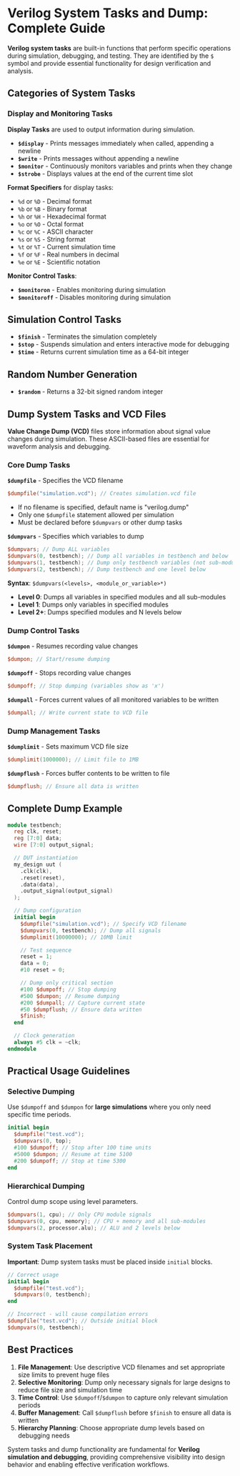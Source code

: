 # Verilog System Tasks and Dump: Complete Guide

**Verilog system tasks** are built-in functions that perform specific operations during simulation, debugging, and testing. They are identified by the `$` symbol and provide essential functionality for design verification and analysis.

## Categories of System Tasks

### Display and Monitoring Tasks

**Display Tasks** are used to output information during simulation.

- **`$display`** - Prints messages immediately when called, appending a newline
- **`$write`** - Prints messages without appending a newline
- **`$monitor`** - Continuously monitors variables and prints when they change
- **`$strobe`** - Displays values at the end of the current time slot

**Format Specifiers** for display tasks:

- `%d` or `%D` - Decimal format
- `%b` or `%B` - Binary format
- `%h` or `%H` - Hexadecimal format
- `%o` or `%O` - Octal format
- `%c` or `%C` - ASCII character
- `%s` or `%S` - String format
- `%t` or `%T` - Current simulation time
- `%f` or `%F` - Real numbers in decimal
- `%e` or `%E` - Scientific notation

**Monitor Control Tasks**:

- **`$monitoron`** - Enables monitoring during simulation
- **`$monitoroff`** - Disables monitoring during simulation

## Simulation Control Tasks

- **`$finish`** - Terminates the simulation completely
- **`$stop`** - Suspends simulation and enters interactive mode for debugging
- **`$time`** - Returns current simulation time as a $64$-bit integer

## Random Number Generation

- **`$random`** - Returns a $32$-bit signed random integer

## Dump System Tasks and VCD Files

**Value Change Dump (VCD)** files store information about signal value changes during simulation. These ASCII-based files are essential for waveform analysis and debugging.

### Core Dump Tasks

**`$dumpfile`** - Specifies the VCD filename

```verilog
$dumpfile("simulation.vcd"); // Creates simulation.vcd file
```

- If no filename is specified, default name is "verilog.dump"
- Only one `$dumpfile` statement allowed per simulation
- Must be declared before `$dumpvars` or other dump tasks

**`$dumpvars`** - Specifies which variables to dump

```verilog
$dumpvars; // Dump ALL variables
$dumpvars(0, testbench); // Dump all variables in testbench and below
$dumpvars(1, testbench); // Dump only testbench variables (not sub-modules)
$dumpvars(2, testbench); // Dump testbench and one level below
```

**Syntax**: `$dumpvars(<levels>, <module_or_variable>*)`

- **Level 0**: Dumps all variables in specified modules and all sub-modules
- **Level 1**: Dumps only variables in specified modules
- **Level 2+**: Dumps specified modules and N levels below

### Dump Control Tasks

**`$dumpon`** - Resumes recording value changes

```verilog
$dumpon; // Start/resume dumping
```

**`$dumpoff`** - Stops recording value changes

```verilog
$dumpoff; // Stop dumping (variables show as 'x')
```

**`$dumpall`** - Forces current values of all monitored variables to be written

```verilog
$dumpall; // Write current state to VCD file
```

### Dump Management Tasks

**`$dumplimit`** - Sets maximum VCD file size

```verilog
$dumplimit(1000000); // Limit file to 1MB
```

**`$dumpflush`** - Forces buffer contents to be written to file

```verilog
$dumpflush; // Ensure all data is written
```

## Complete Dump Example

```verilog
module testbench;
  reg clk, reset;
  reg [7:0] data;
  wire [7:0] output_signal;

  // DUT instantiation
  my_design uut (
    .clk(clk),
    .reset(reset),
    .data(data),
    .output_signal(output_signal)
  );

  // Dump configuration
  initial begin
    $dumpfile("simulation.vcd"); // Specify VCD filename
    $dumpvars(0, testbench); // Dump all signals
    $dumplimit(10000000); // 10MB limit

    // Test sequence
    reset = 1;
    data = 0;
    #10 reset = 0;

    // Dump only critical section
    #100 $dumpoff; // Stop dumping
    #500 $dumpon; // Resume dumping
    #200 $dumpall; // Capture current state
    #50 $dumpflush; // Ensure data written
    $finish;
  end

  // Clock generation
  always #5 clk = ~clk;
endmodule
```

## Practical Usage Guidelines

### Selective Dumping

Use `$dumpoff` and `$dumpon` for **large simulations** where you only need specific time periods.

```verilog
initial begin
  $dumpfile("test.vcd");
  $dumpvars(0, top);
  #100 $dumpoff; // Stop after 100 time units
  #5000 $dumpon; // Resume at time 5100
  #200 $dumpoff; // Stop at time 5300
end
```

### Hierarchical Dumping

Control dump scope using level parameters.

```verilog
$dumpvars(1, cpu); // Only CPU module signals
$dumpvars(0, cpu, memory); // CPU + memory and all sub-modules
$dumpvars(2, processor.alu); // ALU and 2 levels below
```

### System Task Placement

**Important**: Dump system tasks must be placed inside `initial` blocks.

```verilog
// Correct usage
initial begin
  $dumpfile("test.vcd");
  $dumpvars(0, testbench);
end

// Incorrect - will cause compilation errors
$dumpfile("test.vcd"); // Outside initial block
$dumpvars(0, testbench);
```

## Best Practices

1. **File Management**: Use descriptive VCD filenames and set appropriate size limits to prevent huge files
2. **Selective Monitoring**: Dump only necessary signals for large designs to reduce file size and simulation time
3. **Time Control**: Use `$dumpoff`/`$dumpon` to capture only relevant simulation periods
4. **Buffer Management**: Call `$dumpflush` before `$finish` to ensure all data is written
5. **Hierarchy Planning**: Choose appropriate dump levels based on debugging needs

System tasks and dump functionality are fundamental for **Verilog simulation and debugging**, providing comprehensive visibility into design behavior and enabling effective verification workflows.

